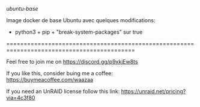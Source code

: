 *ubuntu-base*


Image docker de base Ubuntu avec quelques modifications:
- python3 + pip + "break-system-packages" sur true


===========================================================================================

Feel free to join me on https://discord.gg/p9xkjEw8ts⁠

If you like this, consider buing me a coffee: https://buymeacoffee.com/waazaa⁠

If you need an UnRAID license follow this link: https://unraid.net/pricing?via=4c3f80
